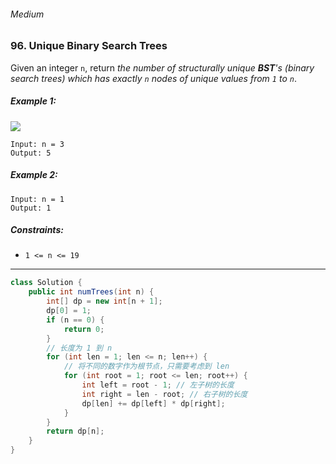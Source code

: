 ###### Medium

### 96. Unique Binary Search Trees

Given an integer `n`, return _the number of structurally unique **BST**'s (binary search trees) which has exactly `n` nodes of unique values from `1` to `n`_.

 

##### Example 1:
![](https://assets.leetcode.com/uploads/2021/01/18/uniquebstn3.jpg)
```
Input: n = 3
Output: 5
```
##### Example 2:
```
Input: n = 1
Output: 1
``` 

##### Constraints:

- `1 <= n <= 19`

***

```java
class Solution {
    public int numTrees(int n) {
        int[] dp = new int[n + 1];
        dp[0] = 1;
        if (n == 0) {
            return 0;
        }
        // 长度为 1 到 n
        for (int len = 1; len <= n; len++) {
            // 将不同的数字作为根节点，只需要考虑到 len
            for (int root = 1; root <= len; root++) {
                int left = root - 1; // 左子树的长度
                int right = len - root; // 右子树的长度
                dp[len] += dp[left] * dp[right];
            }
        }
        return dp[n];
    }
}
```
